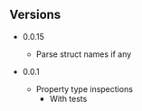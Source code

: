 ## Versions

* 0.0.15

    + Parse struct names if any 

* 0.0.1

    + Property type inspections
        + With tests